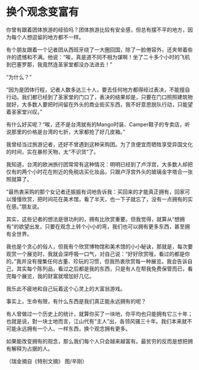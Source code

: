 # 换个观念变富有

你曾有跟着团体旅游的经验吗？团体旅游比较有安全感，但总有摆不平的地方，因为每个人想逗留的地方都不一样。 

有个朋友跟着一个记者团从西班牙绕了一大圈回国，除了一脸倦容外，还夹带着些许的遗憾和不满。他说：“唉，真是道不同不相为谋啊！坐了二十多个小时的飞机到巴塞罗那，我竟然连圣家堂都没办法进去！” 

“为什么？” 

“因为是团体行程，记者人数多达三十人，要去任何地方都得经过表决，不能擅自行动。我们都已经到了圣家堂的门口了，表决的结果却是，只要在门口照照建筑物就好，大多数人要把时间留在外头的商业街买东西，我不好意思脱队行动，只能望着圣家堂兴叹。” 

有什么好买呢？“唉，还不是台湾就有的Mango时装、Camper鞋子的专卖店，听说那里的价格是台湾的七折，大家都抢了好几皮箱。” 

我曾经当过旅游记者，还好不曾遇到这种采购团。为了贪便宜而牺牲享受异国文化的时间，实在暴殄天物，太“不识货”了。 

我知道，台湾的欧洲旅行团常常有这种情况：明明已经到了卢浮宫，大多数人却把仅有的两个小时花在附近的免税店买化妆品，只跟卢浮宫外头的玻璃金字塔合一张照就算了。 

“最热衷采购的那个女记者还振振有词地告诉我：买回来的才能真正拥有，回家可以慢慢欣赏，把时间花在美术馆，看了半天，也一下子就忘了，没有一点拥有的实在感。”朋友说。 

其实，这些记者的想法是很功利的，拥有比欣赏重要。但我觉得，就算从“想拥有”的欲望出发，只要在观念上转个小小的弯，我们也可以拥有更多东西，甚至拥有全世界。 

我也是个贪心的俗人，但我有个欣赏博物馆和美术馆的小小秘诀，那就是，每次要观赏一个展览时，我就会深呼吸一口气，对自己说：“好好欣赏哦，看过的都是你的。”我并没有搜集任何古董、珍玩的习惯，但我热衷欣赏每一种展览。我会告诉自己，其实每个陈列品，看过之后都是我的东西，只是有人在帮我免费保管而已，看完每个展览，我的财富就增加好几亿。 

我乐此不疲地和自己玩着这个心灵上的大富翁游戏。 

事实上，生命有限，有什么东西是我们真正能永远拥有的呢？ 

有人曾做过一个历史上的统计，就算你买了一块地，你平均也只能拥有它三十年；也就是说，對一块土地而言，江山代有“主人”出，各领风骚三十年。我们本来就不可能永远拥有一个人、一样东西，换个观念拥有更多。 

如果能改变拥有的观念，那么我们每个人只会越来越富有。最贫穷的反而是想把拥有解释为占据的人。 

（瑞金摘自《特别文摘》 图/辛刚）